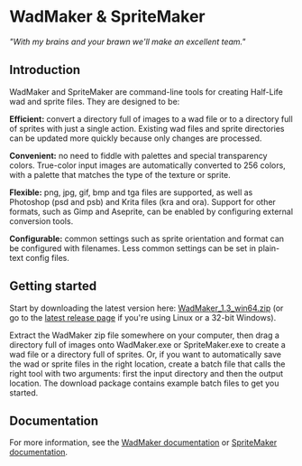 # WadMaker & SpriteMaker

*"With my brains and your brawn we'll make an excellent team."*



## Introduction

WadMaker and SpriteMaker are command-line tools for creating Half-Life wad and sprite files. They are designed to be:

**Efficient:** convert a directory full of images to a wad file or to a directory full of sprites with just a single action. Existing wad files and sprite directories can be updated more quickly because only changes are processed.

**Convenient:** no need to fiddle with palettes and special transparency colors. True-color input images are automatically converted to 256 colors, with a palette that matches the type of the texture or sprite.

**Flexible:** png, jpg, gif, bmp and tga files are supported, as well as Photoshop (psd and psb) and Krita files (kra and ora). Support for other formats, such as Gimp and Aseprite, can be enabled by configuring external conversion tools.

**Configurable:** common settings such as sprite orientation and format can be configured with filenames. Less common settings can be set in plain-text config files.



## Getting started

Start by downloading the latest version here: [WadMaker_1.3_win64.zip](https://github.com/pwitvoet/wadmaker/releases/download/1.3/WadMaker_1.3_win64.zip) (or go to the [latest release page](https://github.com/pwitvoet/wadmaker/releases/latest) if you're using Linux or a 32-bit Windows).

Extract the WadMaker zip file somewhere on your computer, then drag a directory full of images onto WadMaker.exe or SpriteMaker.exe to create a wad file or a directory full of sprites. Or, if you want to automatically save the wad or sprite files in the right location, create a batch file that calls the right tool with two arguments: first the input directory and then the output location. The download package contains example batch files to get you started.



## Documentation

For more information, see the [WadMaker documentation](wadmaker.md) or [SpriteMaker documentation](spritemaker.md).

